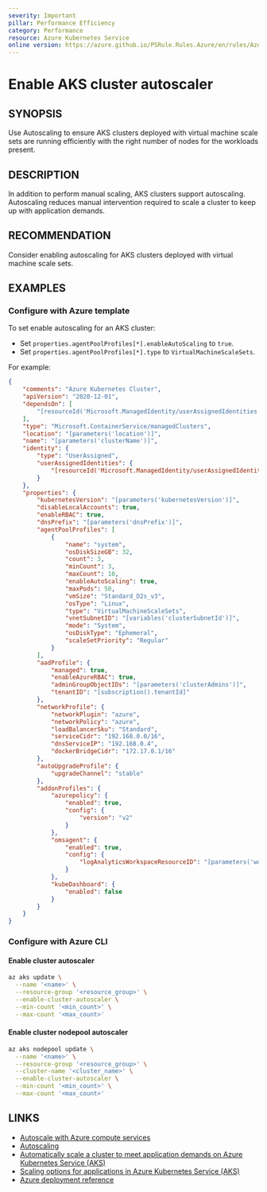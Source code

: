 ```yaml
---
severity: Important
pillar: Performance Efficiency
category: Performance
resource: Azure Kubernetes Service
online version: https://azure.github.io/PSRule.Rules.Azure/en/rules/Azure.AKS.AutoScaling/
---
```


# Enable AKS cluster autoscaler

## SYNOPSIS

Use Autoscaling to ensure AKS clusters deployed with virtual machine scale sets are running efficiently with the right number of nodes for the workloads present.

## DESCRIPTION

In addition to perform manual scaling, AKS clusters support autoscaling.
Autoscaling reduces manual intervention required to scale a cluster to keep up with application demands.

## RECOMMENDATION

Consider enabling autoscaling for AKS clusters deployed with virtual machine scale sets.

## EXAMPLES

### Configure with Azure template

To set enable autoscaling for an AKS cluster:

- Set `properties.agentPoolProfiles[*].enableAutoScaling` to `true`.
- Set `properties.agentPoolProfiles[*].type` to `VirtualMachineScaleSets`.

For example:

```json
{
    "comments": "Azure Kubernetes Cluster",
    "apiVersion": "2020-12-01",
    "dependsOn": [
        "[resourceId('Microsoft.ManagedIdentity/userAssignedIdentities', parameters('identityName'))]"
    ],
    "type": "Microsoft.ContainerService/managedClusters",
    "location": "[parameters('location')]",
    "name": "[parameters('clusterName')]",
    "identity": {
        "type": "UserAssigned",
        "userAssignedIdentities": {
            "[resourceId('Microsoft.ManagedIdentity/userAssignedIdentities', parameters('identityName'))]": {}
        }
    },
    "properties": {
        "kubernetesVersion": "[parameters('kubernetesVersion')]",
        "disableLocalAccounts": true,
        "enableRBAC": true,
        "dnsPrefix": "[parameters('dnsPrefix')]",
        "agentPoolProfiles": [
            {
                "name": "system",
                "osDiskSizeGB": 32,
                "count": 3,
                "minCount": 3,
                "maxCount": 10,
                "enableAutoScaling": true,
                "maxPods": 50,
                "vmSize": "Standard_D2s_v3",
                "osType": "Linux",
                "type": "VirtualMachineScaleSets",
                "vnetSubnetID": "[variables('clusterSubnetId')]",
                "mode": "System",
                "osDiskType": "Ephemeral",
                "scaleSetPriority": "Regular"
            }
        ],
        "aadProfile": {
            "managed": true,
            "enableAzureRBAC": true,
            "adminGroupObjectIDs": "[parameters('clusterAdmins')]",
            "tenantID": "[subscription().tenantId]"
        },
        "networkProfile": {
            "networkPlugin": "azure",
            "networkPolicy": "azure",
            "loadBalancerSku": "Standard",
            "serviceCidr": "192.168.0.0/16",
            "dnsServiceIP": "192.168.0.4",
            "dockerBridgeCidr": "172.17.0.1/16"
        },
        "autoUpgradeProfile": {
            "upgradeChannel": "stable"
        },
        "addonProfiles": {
            "azurepolicy": {
                "enabled": true,
                "config": {
                    "version": "v2"
                }
            },
            "omsagent": {
                "enabled": true,
                "config": {
                    "logAnalyticsWorkspaceResourceID": "[parameters('workspaceId')]"
                }
            },
            "kubeDashboard": {
                "enabled": false
            }
        }
    }
}
```

### Configure with Azure CLI

#### Enable cluster autoscaler

```bash
az aks update \
  --name '<name>' \
  --resource-group '<resource_group>' \
  --enable-cluster-autoscaler \
  --min-count '<min_count>' \
  --max-count '<max_count>'
```

#### Enable cluster nodepool autoscaler

```bash
az aks nodepool update \
  --name '<name>' \
  --resource-group '<resource_group>' \
  --cluster-name '<cluster_name>' \
  --enable-cluster-autoscaler \
  --min-count '<min_count>' \
  --max-count '<max_count>'
```

## LINKS

- [Autoscale with Azure compute services](https://learn.microsoft.com/azure/architecture/framework/scalability/design-scale#autoscale-with-azure-compute-services)
- [Autoscaling](https://docs.microsoft.com/azure/architecture/best-practices/auto-scaling)
- [Automatically scale a cluster to meet application demands on Azure Kubernetes Service (AKS)](https://docs.microsoft.com/azure/aks/cluster-autoscaler)
- [Scaling options for applications in Azure Kubernetes Service (AKS)](https://docs.microsoft.com/azure/aks/concepts-scale)
- [Azure deployment reference](https://docs.microsoft.com/azure/templates/microsoft.containerservice/managedclusters#managedclusteragentpoolprofile-object)
